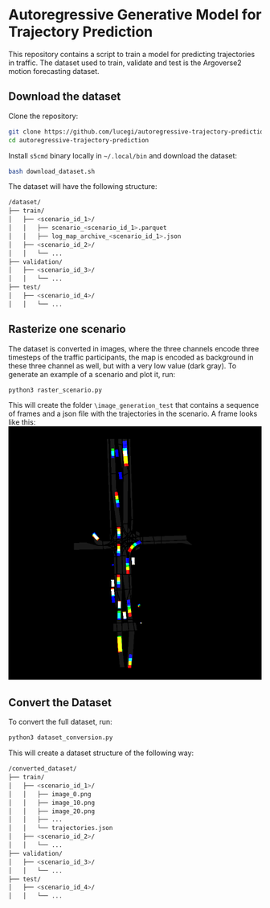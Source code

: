 # Autoregressive Generative Model for Trajectory Prediction
This repository contains a script to train a model for predicting trajectories in traffic. The dataset used to train, validate and test is the Argoverse2 motion forecasting dataset. 

## Download the dataset
Clone the repository:
```bash
git clone https://github.com/lucegi/autoregressive-trajectory-prediction.git
cd autoregressive-trajectory-prediction
```
Install ```s5cmd``` binary locally in ```~/.local/bin``` and download the dataset:
```bash
bash download_dataset.sh
```
The dataset will have the following structure:
```bash
/dataset/
├── train/
│   ├── <scenario_id_1>/
│   │   ├── scenario_<scenario_id_1>.parquet
│   │   ├── log_map_archive_<scenario_id_1>.json
│   ├── <scenario_id_2>/
│   │   └── ...
├── validation/
│   ├── <scenario_id_3>/
│   │   └── ...
├── test/
│   ├── <scenario_id_4>/
│   │   └── ...
``` 

## Rasterize one scenario
The dataset is converted in images, where the three channels encode three timesteps of the traffic participants, the map is encoded as background in these three channel as well, but with a very low value (dark gray).
To generate an example of a scenario and plot it, run:
```bash
python3 raster_scenario.py
```
This will create the folder ```\image_generation_test```  that contains a sequence of frames and a json file with the trajectories in the scenario. A frame looks like this:
![Alt text](media/image_0.png)

## Convert the Dataset
To convert the full dataset, run:
```bash
python3 dataset_conversion.py
```
This will create a dataset structure of the following way:
```bash
/converted_dataset/
├── train/
│   ├── <scenario_id_1>/
│   │   ├── image_0.png
│   │   ├── image_10.png
│   │   ├── image_20.png
│   │   ├── ...
│   │   └── trajectories.json
│   ├── <scenario_id_2>/
│   │   └── ...
├── validation/
│   ├── <scenario_id_3>/
│   │   └── ...
├── test/
│   ├── <scenario_id_4>/
│   │   └── ...
``` 

